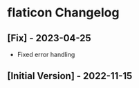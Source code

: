 # flaticon Changelog

## [Fix] - 2023-04-25

- Fixed error handling

## [Initial Version] - 2022-11-15